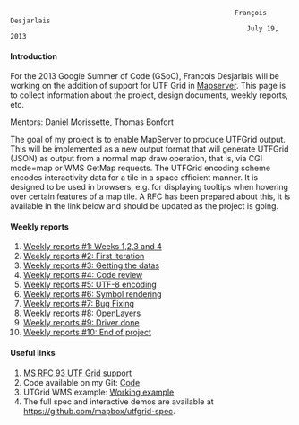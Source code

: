                                                                                                                              
                                                            François Desjarlais                                                     
                                                               July 19, 2013 

#### Introduction

For the 2013 Google Summer of Code (GSoC), Francois Desjarlais will be working on the addition of support for UTF Grid in [Mapserver](http://mapserver.org/). This page is to collect information about the project, design documents, weekly reports, etc.

Mentors: Daniel Morissette, Thomas Bonfort

The goal of my project is to enable MapServer to produce UTFGrid output. This will be implemented as a new output format that will generate UTFGrid (JSON) as output from a normal map draw operation, that is, via CGI mode=map or WMS GetMap requests. The UTFGrid encoding scheme encodes interactivity data for a tile in a space efficient manner. It is designed to be used in browsers, e.g. for displaying tooltips when hovering over certain features of a map tile. A RFC has been prepared about this, it is available in the link below and should be updated as the project is going.

#### Weekly reports

1.  [Weekly reports #1: Weeks 1,2,3 and 4](GSoc-Weekly-Report-June-21st)
2.  [Weekly reports #2: First iteration](GSoC-Weekly-Report-June-28th)
3.  [Weekly reports #3: Getting the datas](GSoC-Weekly-Report-July-5th)
4.  [Weekly reports #4: Code review](GSoC-Weekly-Report-July-12th)
5.  [Weekly reports #5: UTF-8 encoding](GSoC-Weekly-Report-July-19th)
6.  [Weekly reports #6: Symbol rendering](GSoC-Weekly-Report-July-26th)
7.  [Weekly reports #7: Bug Fixing](GSoC-Weekly-Report-August-2nd)
8.  [Weekly reports #8: OpenLayers](GSoC-Weekly-Report-August-9th)
9.  [Weekly reports #9: Driver done](GSoC-Weekly-Report-August-16th)
10. [Weekly reports #10: End of project](GSoC-Weekly-Report-August-30th)

#### Useful links

1.  [MS RFC 93 UTF Grid support](http://mapserver.org/development/rfc/ms-rfc-93.html)
2.  Code available on my Git: [Code](https://github.com/fdesj/mapserver/tree/utfgridgsoc)
3.  UTGrid WMS example: [Working example](http://msgsoc.mapgears.com/utfgridmapserver/openlayers/examples/utfgridwms.html)
4.  The full spec and interactive demos are available at https://github.com/mapbox/utfgrid-spec.